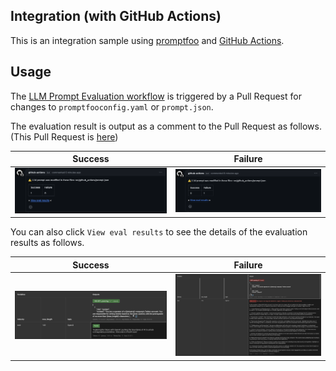 Integration (with GitHub Actions)
---

This is an integration sample using [promptfoo](https://www.promptfoo.dev/) and [GitHub Actions](https://docs.github.com/en/actions).

## Usage

The [LLM Prompt Evaluation workflow](https://github.com/hyorimitsu/sample-promptfoo/blob/main/.github/workflows/prompt-evaluation.yaml) is triggered by a Pull Request for changes to `promptfooconfig.yaml` or `prompt.json`.

The evaluation result is output as a comment to the Pull Request as follows. (This Pull Request is [here](https://github.com/hyorimitsu/sample-promptfoo/pull/4))

| Success | Failure |
| --- | --- |
| ![github-actions-comment-success](https://github.com/hyorimitsu/sample-promptfoo/blob/main/src/github_actions/github-actions-comment-success.png) | ![github-actions-comment-failure](https://github.com/hyorimitsu/sample-promptfoo/blob/main/src/github_actions/github-actions-comment-failure.png) |

You can also click `View eval results` to see the details of the evaluation results as follows.

| Success | Failure |
| --- | --- |
| ![github-actions-result-success](https://github.com/hyorimitsu/sample-promptfoo/blob/main/src/github_actions/github-actions-result-success.png) | ![github-actions-result-failure](https://github.com/hyorimitsu/sample-promptfoo/blob/main/src/github_actions/github-actions-result-failure.png) |
